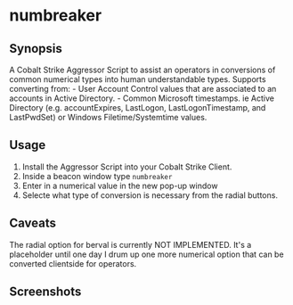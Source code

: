 # numbreaker

## Synopsis
A Cobalt Strike Aggressor Script to assist an operators in conversions of common numerical types into human understandable types.
Supports converting from:
    - User Account Control values that are associated to an accounts in Active Directory.
    - Common Microsoft timestamps. ie Active Directory (e.g. accountExpires, LastLogon, LastLogonTimestamp, and LastPwdSet) or Windows Filetime/Systemtime values.
    
## Usage

1) Install the Aggressor Script into your Cobalt Strike Client.
2) Inside a beacon window type `numbreaker`
3) Enter in a numerical value in the new pop-up window
4) Selecte what type of conversion is necessary from the radial buttons.

## Caveats

The radial option for berval is currently NOT IMPLEMENTED. It's a placeholder until one day I drum up one more numerical option that can be converted clientside for operators.

## Screenshots



